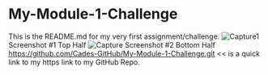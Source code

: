 # My-Module-1-Challenge
This is the README.md for my very first assignment/challenge.
![Capture1](https://github.com/Cades-GitHub/My-Module-1-Challenge/assets/150487393/0f340e54-6cff-4242-8ddf-df7bd04b78e3) Screenshot #1 Top Half
![Capture](https://github.com/Cades-GitHub/My-Module-1-Challenge/assets/150487393/c21892a3-f79d-4a1a-9fb1-165e07bed117) Screenshot #2 Bottom Half
https://github.com/Cades-GitHub/My-Module-1-Challenge.git << is a quick link to my https link to my GitHub Repo.

